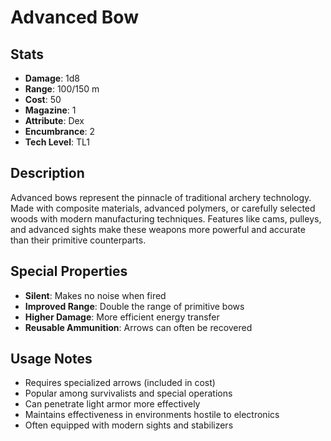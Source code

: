 # Advanced Bow

## Stats
- **Damage**: 1d8
- **Range**: 100/150 m
- **Cost**: 50
- **Magazine**: 1
- **Attribute**: Dex
- **Encumbrance**: 2
- **Tech Level**: TL1

## Description
Advanced bows represent the pinnacle of traditional archery technology. Made with composite materials, advanced polymers, or carefully selected woods with modern manufacturing techniques. Features like cams, pulleys, and advanced sights make these weapons more powerful and accurate than their primitive counterparts.

## Special Properties
- **Silent**: Makes no noise when fired
- **Improved Range**: Double the range of primitive bows
- **Higher Damage**: More efficient energy transfer
- **Reusable Ammunition**: Arrows can often be recovered

## Usage Notes
- Requires specialized arrows (included in cost)
- Popular among survivalists and special operations
- Can penetrate light armor more effectively
- Maintains effectiveness in environments hostile to electronics
- Often equipped with modern sights and stabilizers